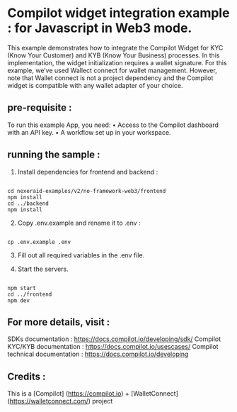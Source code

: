 
Compilot widget integration example : for Javascript in Web3 mode. 
===========================================================

This example demonstrates how to integrate the Compilot Widget for KYC (Know Your Customer) and KYB (Know Your Business) processes. In this implementation, the widget initialization requires a wallet signature. For this example, we’ve used Wallect connect for wallet management. However, note that Wallet connect is not a project dependency and the Compilot widget is compatible with any wallet adapter of your choice.

## pre-requisite :

To run this example App, you need:
	•	Access to the Compilot dashboard with an API key.
	•	A workflow set up in your workspace.


## running the sample :

1. Install dependencies for frontend and backend :

~~~~

cd nexeraid-examples/v2/no-framework-web3/frontend 
npm install
cd ../backend
npm install

~~~~

2) Copy .env.example and rename it to .env :

~~~~

cp .env.example .env 

~~~~

3) Fill out all required variables in the .env file.

4) Start the servers.

~~~~

npm start
cd ../frontend
npm dev

~~~~

## For more details, visit : 

SDKs documentation : https://docs.compilot.io/developing/sdk/
Compilot KYC/KYB documentation : https://docs.compilot.io/usescases/
Compilot technical documentation :   https://docs.compilot.io/developing

## Credits :

This is a [Compilot] (https://compilot.io) + [WalletConnect] (https://walletconnect.com/) project